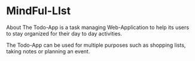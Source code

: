 # MindFul-LIst
About
The Todo-App is a task managing Web-Application to help its users to stay organized for their day to day activities.

The Todo-App can be used for multiple purposes such as shopping lists, taking notes or planning an event.
